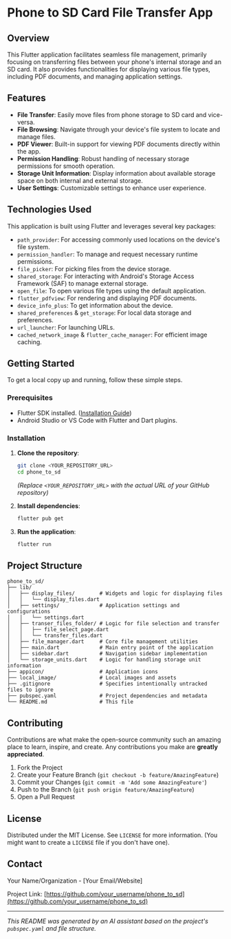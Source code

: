 # Phone to SD Card File Transfer App

## Overview

This Flutter application facilitates seamless file management, primarily focusing on transferring files between your phone's internal storage and an SD card. It also provides functionalities for displaying various file types, including PDF documents, and managing application settings.

## Features

-   **File Transfer**: Easily move files from phone storage to SD card and vice-versa.
-   **File Browsing**: Navigate through your device's file system to locate and manage files.
-   **PDF Viewer**: Built-in support for viewing PDF documents directly within the app.
-   **Permission Handling**: Robust handling of necessary storage permissions for smooth operation.
-   **Storage Unit Information**: Display information about available storage space on both internal and external storage.
-   **User Settings**: Customizable settings to enhance user experience.

## Technologies Used

This application is built using Flutter and leverages several key packages:

-   `path_provider`: For accessing commonly used locations on the device's file system.
-   `permission_handler`: To manage and request necessary runtime permissions.
-   `file_picker`: For picking files from the device storage.
-   `shared_storage`: For interacting with Android's Storage Access Framework (SAF) to manage external storage.
-   `open_file`: To open various file types using the default application.
-   `flutter_pdfview`: For rendering and displaying PDF documents.
-   `device_info_plus`: To get information about the device.
-   `shared_preferences` & `get_storage`: For local data storage and preferences.
-   `url_launcher`: For launching URLs.
-   `cached_network_image` & `flutter_cache_manager`: For efficient image caching.

## Getting Started

To get a local copy up and running, follow these simple steps.

### Prerequisites

-   Flutter SDK installed. ([Installation Guide](https://flutter.dev/docs/get-started/install))
-   Android Studio or VS Code with Flutter and Dart plugins.

### Installation

1.  **Clone the repository**:
    ```bash
    git clone <YOUR_REPOSITORY_URL>
    cd phone_to_sd
    ```
    *(Replace `<YOUR_REPOSITORY_URL>` with the actual URL of your GitHub repository)*

2.  **Install dependencies**:
    ```bash
    flutter pub get
    ```

3.  **Run the application**:
    ```bash
    flutter run
    ```

## Project Structure

```
phone_to_sd/
├── lib/
│   ├── display_files/        # Widgets and logic for displaying files
│   │   └── display_files.dart
│   ├── settings/             # Application settings and configurations
│   │   └── settings.dart
│   ├── transer_files_folder/ # Logic for file selection and transfer
│   │   ├── file_select_page.dart
│   │   └── transfer_files.dart
│   ├── file_manager.dart     # Core file management utilities
│   ├── main.dart             # Main entry point of the application
│   ├── sidebar.dart          # Navigation sidebar implementation
│   └── storage_units.dart    # Logic for handling storage unit information
├── appicon/                  # Application icons
├── local_image/              # Local images and assets
├── .gitignore                # Specifies intentionally untracked files to ignore
├── pubspec.yaml              # Project dependencies and metadata
└── README.md                 # This file
```

## Contributing

Contributions are what make the open-source community such an amazing place to learn, inspire, and create. Any contributions you make are **greatly appreciated**.

1.  Fork the Project
2.  Create your Feature Branch (`git checkout -b feature/AmazingFeature`)
3.  Commit your Changes (`git commit -m 'Add some AmazingFeature'`)
4.  Push to the Branch (`git push origin feature/AmazingFeature`)
5.  Open a Pull Request

## License

Distributed under the MIT License. See `LICENSE` for more information. (You might want to create a `LICENSE` file if you don't have one).

## Contact

Your Name/Organization - [Your Email/Website]

Project Link: [https://github.com/your_username/phone_to_sd](https://github.com/your_username/phone_to_sd)

---

*This README was generated by an AI assistant based on the project's `pubspec.yaml` and file structure.*
